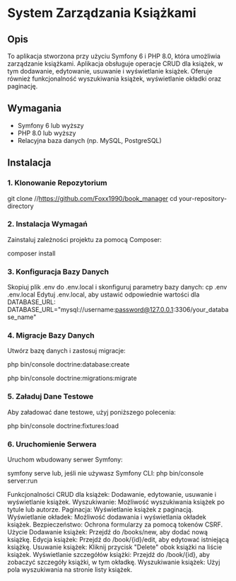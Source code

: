 # System Zarządzania Książkami

## Opis

To aplikacja stworzona przy użyciu Symfony 6 i PHP 8.0, która umożliwia zarządzanie książkami. Aplikacja obsługuje operacje CRUD dla książek, w tym dodawanie, edytowanie, usuwanie i wyświetlanie książek. Oferuje również funkcjonalność wyszukiwania książek, wyświetlanie okładki oraz paginację.

## Wymagania

- Symfony 6 lub wyższy
- PHP 8.0 lub wyższy
- Relacyjna baza danych (np. MySQL, PostgreSQL)

## Instalacja

### 1. Klonowanie Repozytorium


git clone //https://github.com/Foxx1990/book_manager
cd your-repository-directory

### 2. Instalacja Wymagań
Zainstaluj zależności projektu za pomocą Composer:

composer install

### 3. Konfiguracja Bazy Danych
Skopiuj plik .env do .env.local i skonfiguruj parametry bazy danych: 
cp .env .env.local
Edytuj .env.local, aby ustawić odpowiednie wartości dla DATABASE_URL:
DATABASE_URL="mysql://username:password@127.0.0.1:3306/your_database_name"

### 4. Migracje Bazy Danych

Utwórz bazę danych i zastosuj migracje:

php bin/console doctrine:database:create

php bin/console doctrine:migrations:migrate

### 5. Załaduj Dane Testowe
Aby załadować dane testowe, użyj poniższego polecenia:

php bin/console doctrine:fixtures:load

### 6. Uruchomienie Serwera
Uruchom wbudowany serwer Symfony:

symfony serve
lub, jeśli nie używasz Symfony CLI:
php bin/console server:run



Funkcjonalności
CRUD dla książek: Dodawanie, edytowanie, usuwanie i wyświetlanie książek.
Wyszukiwanie: Możliwość wyszukiwania książek po tytule lub autorze.
Paginacja: Wyświetlanie książek z paginacją.
Wyświetlanie okładek: Możliwość dodawania i wyświetlania okładek książek.
Bezpieczeństwo: Ochrona formularzy za pomocą tokenów CSRF.
Użycie
Dodawanie książek: Przejdź do /books/new, aby dodać nową książkę.
Edycja książek: Przejdź do /book/{id}/edit, aby edytować istniejącą książkę.
Usuwanie książek: Kliknij przycisk "Delete" obok książki na liście książek.
Wyświetlanie szczegółów książki: Przejdź do /book/{id}, aby zobaczyć szczegóły książki, w tym okładkę.
Wyszukiwanie książek: Użyj pola wyszukiwania na stronie listy książek.

